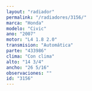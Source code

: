 ```yaml
---
layout: "radiador"
permalink: "/radiadores/3156/"
marca: "Honda"
modelo: "Civic"
ano: "2007"
motor: "L4 1.8 2.0"
transmision: "Automática"
parte: "433986"
clima: "Con clima"
alto: "14 3/4"
ancho: "26 5/16"
observaciones: ""
id: "3156"
---
```



